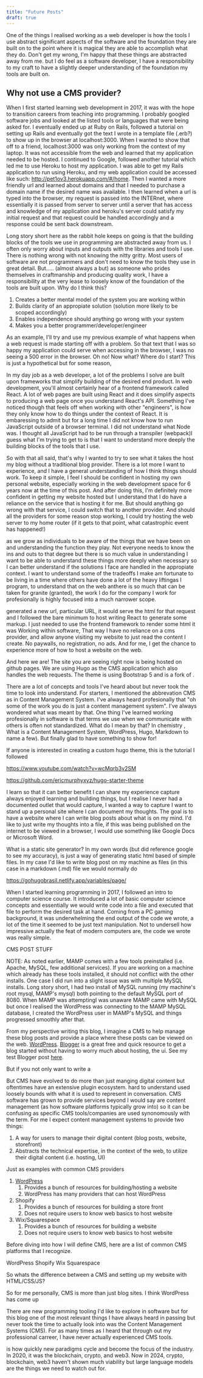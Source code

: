 ```yaml
---
title: "Future Posts"
draft: true
---
```


One of the things I realised working as a web developer is how the tools I use abstract significant aspects of the software and the foundation they are built on to the point where it is magical they are able to accomplish what they do. Don't get my wrong, I'm happy that these things are abstracted away from me. but I do feel as a software developer, I have a responsibility to my craft to have a slightly deeper understanding of the foundation my tools are built on.

<!--more-->

## Why not use a CMS provider?

When I first started learning web development in 2017, it was with the hope to transition careers from teaching into programming. I probably googled software jobs and looked at the listed tools or languages that were being asked for. I eventually ended up at Ruby on Rails, followed a tutorial on setting up Rails and eventually got the text I wrote in a template file (.erb?) to show up in the browser at localhost:3000. When I wanted to show that off to a friend, localhost:3000 was only working from the context of my laptop. It was not accessible from the web and learned that my application needed to be hosted. I continued to Google, followed another tutorial which led me to use Heroku to host my application. I was able to get my Rails application to run using Heroku, and my web application could be accessed like such: http://pet1ov3.herokuapp.com/#/home. Then I wanted a more friendly url and learned about domains and that I needed to purchase a domain name if the desired name was available. I then learned when a url is typed into the browser, my request is passed into the INTERnet, where essentially it is passed from server to server until a server that has access and knowledge of my application and heroku's server could satisfy my initial request and that request could be handled accordingly and a response could be sent back downstream.

Long story short here as the rabbit hole keeps on going is that the building blocks of the tools we use in programming are abstracted away from us. I often only worry about inputs and outputs with the libraries and tools I use. There is nothing wrong with not knowing the nitty gritty. Most users of software are not programmers and don't need to know the tools they use in great detail. But..... (almost always a but) as someone who prides themselves in craftmanship and producing quality work, I have a responsibility at the very lease to loosely know of the foundation of the tools are built upon. Why do I think this?

1. Creates a better mental model of the system you are working within
2. Builds clarity of an appropiate solution (solution more likely to be scoped accordingly)
3. Enables independence should anything go wrong with your system
4. Makes you a better programmer/developer/engineer

As an example, I'll try and use my previous example of what happens when a web request is made starting off with a problem. So that text that I was so happy my application could serve when accessing in the browser, I was no seeing a 500 error in the browser. Oh no! Now what? Where do I start? This is just a hypothetical but for some reason,  

In my day job as a web developer, a lot of the problems I solve are built upon frameworks that simplify building of the desired end product. In web development, you'll almost certainly hear of a frontend framework called React. A lot of web pages are built using React and it does simplify aspects to producing a web page once you understand React's API. Something I've noticed though that feels off when working with other "engineers", is how they only know how to do things under the context of React. It is embaressing to admit but for a long time I did not know how to run JavaScript outside of a browser terminal. I did not understand what Node was. I thought all JavaScript had to be run through a transpiler (webpack)I guess what I'm trying to get to is that I want to understand more deeply the building blocks of the tools that I use.

So with that all said, that's why I wanted to try to see what it takes the host my blog without a traditional blog provider. There is a lot more I want to experience, and I have a general understanding of how I think things should work. To keep it simple, I feel I should be confident in hosting my own personal website, especially working in the web development space for 6 years now at the time of this post. And after doing this, I'm definitely more confident in getting my website hosted but I understand that I do have a reliance on the service that is hosting it for me. But should anything go wrong with that service, I could switch that to another provider. And should all the providers for some reason stop working, I could try hosting the web server to my home router (if it gets to that point, what catastrophic event has happened!)

as we grow as individuals to be aware of the things that we have been on and understanding the function they play. Not everyone needs to know the ins and outs to that degree but there is so much value in understanding I want to be able to understand these things more deeply when necessary so I can better understand if the solutions I face are handled in the appropiate context. I want to understand some of the tradeoffs I make 
 am fortunate to be living in a time where others have done a lot of the heavy liftingas I program, to understand that  on the web anthere is so much that can be taken for granite (granted), the work I do for the company I work for profesionally is highly focused into a much narrower scope.

 generated a new url, particular URL, it would serve the html for that request and I followed the bare minimum to host writing React to generate some markup. I just needed to use the frontend framework to render some html it was Working within software, That way I have no reliance on a cms provider, and allow anyone visiting my website to just read the content I create. No paywalls, no registration, no ads. And for me, I get the chance to experience more of how to host a website on the web.

And here we are! The site you are seeing right now is being hosted on github pages. We are using Hugo as the CMS application which also handles the web requests. The theme is using Bootstrap 5 and is a fork of .

There are a lot of concepts and tools I've heard about but never took the time to look into understand. For starters, I mentioned the abbrevation CMS as in Content Management System. I've always heard profesionally that "oh some of the work you do is just a content management system". I've always wondered what was meant by that. One thing I've learned working profesionally in software is that terms we use when we communicate with others is often not standardized. What do I mean by that? In chemistry , What is a Content Management System, WordPress, Hugo, Markdown to name a few). But finally glad to have something to show for!

If anyone is interested in creating a custom hugo theme, this is the tutorial I followed

https://www.youtube.com/watch?v=wcMqrb3v2SM

https://github.com/ericmurphyxyz/hugo-starter-theme

I learn so that it can better benefit I can share my experience capture always enjoyed learning and building things, but I realise I never had a documented outlet that would capture, I wanted a way to capture I want to stand up a personal site where I can document my thoughts. The goal is to have a website where I can write blog posts about what is on my mind. I'd like to just write my thoughts into a file, if this was being published on the internet to be viewed in a browser, I would use something like Google Docs or Microsoft Word.

 What is a static site generator? In my own words (but did reference google to see my accuracy), is just a way of generating static html based of simple files. In my case I'd like to write blog post on my machine as files (in this case in a markdown (.md) file we would normally do 

https://gohugobrasil.netlify.app/variables/page/


When I started learning programming in 2017, I followed an intro to computer science course. It introduced a lot of basic computer science concepts and essentially we would write code into a file and executed that file to perform the desired task at hand. Coming from a PC gaming background, it was underwhelming the end output of the code we wrote, a lot of the time it seemed to be just text manipulation. Not to undersell how impressive actually the feat of modern computers are, the code we wrote was really simple.





CMS POST STUFF

NOTE: As noted earlier, MAMP comes with a few tools preinstalled (i.e. Apache, MySQL, few additional services). If you are working on a machine which already has these tools installed, it should not conflict with the other installs. One case I did run into a slight issue was with multiple MySQL installs. Long story short, I had two install of MySQL running (my machine's root mysql, MAMP's mysql) both pointing to the default MySQL port of 8080. When MAMP was attemptingI was unaware MAMP came with MySQL but once I realised the WordPress was connecting to the MAMP MySQL database, I created the WordPress user in MAMP's MySQL and things progressed smoothly after that.


From my perspective writing this blog, I imagine a CMS to help manage these blog posts and provide a place where these posts can be viewed on the web. [WordPress](https://wordpress.org/). [Blogger](https://blogger.com/) is a great free and quick resource to get a blog started without having to worry much about hosting, the ui. See my test Blogger post [here](https://mattyliu.blogspot.com/2024/10/the-blogger-website-experience.html).

But if you not only want to write a

But CMS have evolved to do more than just manging digital content but oftentimes have an extensive plugin ecosystem.  hard to understand used loosely bounds with what it is used to represent in conversation. CMS software has grown to provide services beyond I would say are content management (as how software platforms typically grow into) so it can be confusing as specific CMS tools/companies are used synonomously with the term. For me I expect content management systems to provide two things:

1. A way for users to manage their digital content (blog posts, website, storefront)
2. Abstracts the technical expertise, in the context of the web, to utilize their digital content (i.e. hosting, UI)

Just as examples with common CMS providers

1. [WordPress](https://wordpress.org/)
   1. Provides a bunch of resources for building/hosting a website
   2. WordPress has many providers that can host WordPress
2. Shopify
   1. Provides a bunch of resources for building a store front
   2. Does not require users to know web basics to host website
3. Wix/Squarespace
   1. Provides a bunch of resources for building a website
   2. Does not require users to know web basics to host website

Before diving into how I will define CMS, here are a list of common CMS platforms that I recognize.

WordPress
Shopify
Wix
Squarespace

So whats the difference between a CMS and setting up my website with HTML/CSS/JS?

So for me personally, CMS is more than just blog sites. I think WordPress has come up 

There are new programming tooling I'd like to explore in software but for this blog one of the most relevant things I have always heard in passing but never took the time to actually look into was the Content Management Systems (CMS). For as many times as I heard that through out my professional carreer, I have never actually experienced CMS tools.


is how quickly new paradigms cycle and become the focus of the industry. In 2020, it was the blockchain, crypto, and web3. Now in 2024, crypto, blockchain, web3 haven't shown much viability but large language models are the things we need to watch out for. 